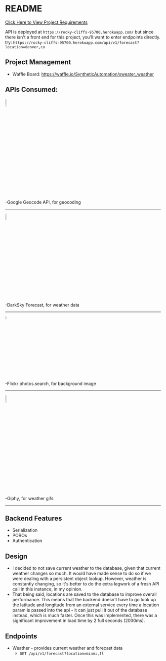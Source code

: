 # README

<a href="https://bit.ly/2TfKX92" target="_blank">Click Here to View Project Requirements</a>

API is deployed at `https://rocky-cliffs-95700.herokuapp.com/`
but since there isn't a front end for this project, you'll want to enter endpoints directly.
try: `https://rocky-cliffs-95700.herokuapp.com/api/v1/forecast?location=denver,co`

## Project Management
- Waffle Board: https://waffle.io/SyntheticAutomation/sweater_weather


## APIs Consumed:

<img src="http://i.dailymail.co.uk/i/pix/2015/09/01/18/2BE1E88B00000578-3218613-image-m-5_1441127035222.jpg" width="8%">

-Google Geocode API, for geocoding
<hr>
<img src="https://pbs.twimg.com/profile_images/428154467448389632/gOij3QhC_400x400.png" width="7%">

-DarkSky Forecast, for weather data
<hr>
<img src="https://bit.ly/2SnnkqK" width="5%">

-Flickr photos.search, for background image
<hr>
<img src="https://bit.ly/2Nrr7m5" width="8%">

-Giphy, for weather gifs
<hr>

## Backend Features
- Serialization
- POROs
- Authentication

## Design
- I decided to not save current weather to the database, given that current weather changes so much. It would have made sense to do so if we were dealing with a persistent object lookup. However, weather is constantly changing, so it's better to do the extra legwork of a fresh API call in this instance, in my opinion.
- That being said, locations are saved to the database to improve overall performance. This means that the backend doesn't have to go look up the latitude and longitude from an external service every time a location param is passed into the api - it can just pull it out of the database instead, which is much faster. Once this was implemented, there was a significant improvement in load time by 2 full seconds (2000ms).

## Endpoints
- Weather - provides current weather and forecast data
  - `GET /api/v1/forecast?location=miami,fl`
